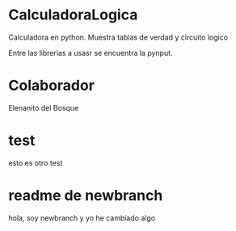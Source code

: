 # CalculadoraLogica
Calculadora en python. Muestra tablas de verdad y circuito logico

Entre las librerias a usasr se encuentra la pynput.

# Colaborador
Elenanito del Bosque 

# test
esto es otro test

# readme de newbranch
hola, soy newbranch
 y yo he cambiado algo 
